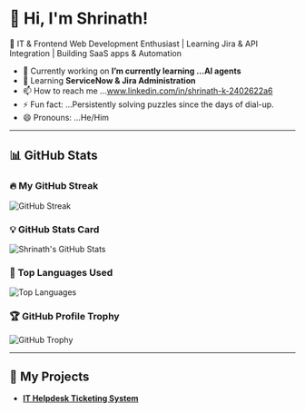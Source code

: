 # 👋 Hi, I'm Shrinath!
🚀 IT & Frontend Web Development Enthusiast | Learning Jira & API Integration | Building SaaS apps & Automation  
- 🔭 Currently working on **I’m currently learning ...AI agents**  
- 🌱 Learning **ServiceNow & Jira Administration**
- 📫 How to reach me ...www.linkedin.com/in/shrinath-k-2402622a6
- ⚡ Fun fact: ...Persistently solving puzzles since the days of dial-up.
- 😄 Pronouns: ...He/Him
---

## 📊 GitHub Stats  

### **🔥 My GitHub Streak**  
![GitHub Streak](https://github-readme-streak-stats.herokuapp.com/?user=shrinath82&theme=dark)  

### **💡 GitHub Stats Card**  
![Shrinath's GitHub Stats](https://github-readme-stats.vercel.app/api?username=shrinath82&show_icons=true&theme=dark)  

### **🚀 Top Languages Used**  
![Top Languages](https://github-readme-stats.vercel.app/api/top-langs/?username=shrinath82&layout=compact&theme=dark)  

### **🏆 GitHub Profile Trophy**  
![GitHub Trophy](https://github-profile-trophy.vercel.app/?username=shrinath82&theme=darkhub)  

---

## 🚀 My Projects  
- **[IT Helpdesk Ticketing System](https://github.com/shrinath82/IT-Helpdesk-Ticketing-System)**  
